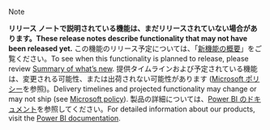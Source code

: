  > [!NOTE]
 >  <span data-ttu-id="7ce7a-101">**リリース ノートで説明されている機能は、まだリリースされていない場合があります。**</span><span class="sxs-lookup"><span data-stu-id="7ce7a-101">**These release notes describe functionality that may not have been released yet.**</span></span>
<span data-ttu-id="7ce7a-102">この機能のリリース予定については、「[新機能の概要](/business-applications-release-notes/october18/intelligence-platform/planned-features)」をご覧ください。</span><span class="sxs-lookup"><span data-stu-id="7ce7a-102">To see when this functionality is planned to release, please review [Summary of what’s new](/business-applications-release-notes/october18/intelligence-platform/planned-features).</span></span> <span data-ttu-id="7ce7a-103">提供タイムラインおよび予定されている機能は、変更される可能性、または出荷されない可能性があります ([Microsoft ポリシー](https://go.microsoft.com/fwlink/p/?linkid=2007332)を参照)。</span><span class="sxs-lookup"><span data-stu-id="7ce7a-103">Delivery timelines and projected functionality may change or may not ship (see [Microsoft policy](https://go.microsoft.com/fwlink/p/?linkid=2007332)).</span></span> <span data-ttu-id="7ce7a-104">製品の詳細については、[Power BI のドキュメント](https://docs.microsoft.com/power-bi/)を参照してください。</span><span class="sxs-lookup"><span data-stu-id="7ce7a-104">For detailed information about our products, visit the [Power BI documentation](https://docs.microsoft.com/power-bi/).</span></span>
